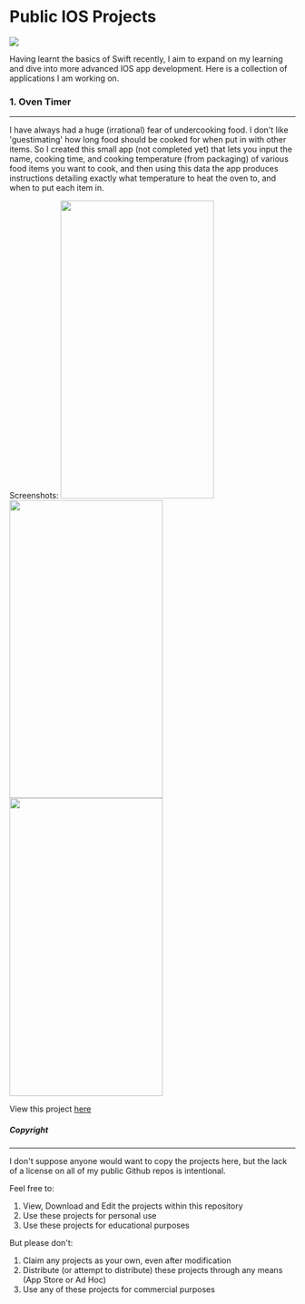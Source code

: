 # Public IOS Projects

![](https://img.shields.io/github/followers/jackdevo?style=social)

Having learnt the basics of Swift recently, I aim to expand on my learning and dive into more advanced IOS app development. Here is a collection of applications I am working on.



### 1. Oven Timer
----

I have always had a huge (irrational) fear of undercooking food. I don't like 'guestimating' how long food should be cooked for when put in with other items.
So I created this small app (not completed yet) that lets you input the name, cooking time, and cooking temperature (from packaging) of various food items you want to cook, and then using this data the app produces instructions detailing exactly what temperature to heat the oven to, and when to put each item in.

Screenshots:
<img src="https://raw.github.com/jackdevo/Public-IOS-Projects/master/Oven%20Timer/Screenshots/ss-ingredients.png" width="270" height="525">
<img src="https://raw.github.com/jackdevo/Public-IOS-Projects/master/Oven%20Timer/Screenshots/ss-addItem.png" width="270" height="525">
<img src="https://raw.github.com/jackdevo/Public-IOS-Projects/master/Oven%20Timer/Screenshots/ss-instructions.png" width="270" height="525">


View this project [here](https://github.com/jackdevo/Public-IOS-Projects/tree/master/Oven%20Timer)



##### Copyright
----

I don't suppose anyone would want to copy the projects here, but the lack of a license on all of my public Github repos is intentional.

Feel free to:
1. View, Download and Edit the projects within this repository
2. Use these projects for personal use
3. Use these projects for educational purposes

But please don't:
1. Claim any projects as your own, even after modification
2. Distribute (or attempt to distribute) these projects through any means (App Store or Ad Hoc)
3. Use any of these projects for commercial purposes
